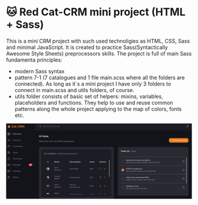 # 🐱 Red Cat-CRM mini project (HTML + Sass)

This is a mini CRM project with such used technoligies as HTML, CSS, Sass and minimal JavaScript. It is created to practice Sass(Syntactically Awesome Style Sheets) preprocessors skills. The project is full of main Sass fundamenta principles:

- modern Sass syntax
- pattern 7-1 (7 catalogues and 1 file main.scss where all the folders are connected).
  As long as it`s a mini project I have only 3 folders to connect in main.scss and utils folders, of course.
- utils folder consists of basic set of helpers: mixins, variables, placeholders and functions. They help to use and reuse common patterns along the whole project applying to the map of colors, fonts etc.

![RedCat screen](./src/img/avatars/RedCatscreen.png)
